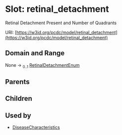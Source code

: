 
# Slot: retinal_detachment


Retinal Detachment Present and Number of Quadrants

URI: [https://w3id.org/pcdc/model/retinal_detachment](https://w3id.org/pcdc/model/retinal_detachment)


## Domain and Range

None &#8594;  <sub>0..1</sub> [RetinalDetachmentEnum](RetinalDetachmentEnum.md)

## Parents


## Children


## Used by

 * [DiseaseCharacteristics](DiseaseCharacteristics.md)
